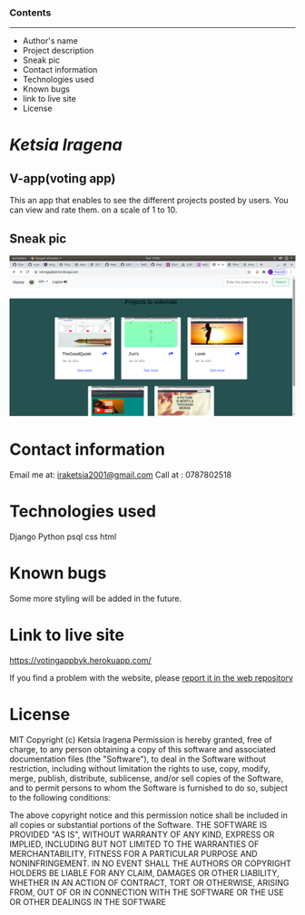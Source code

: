 ### Contents
---
* Author's name
* Project description
* Sneak pic
* Contact information 
* Technologies used
* Known bugs
* link to live site 
* License

 #  *Ketsia Iragena*
 
 ## V-app(voting app)
 This an app that enables to see the different projects posted by users. You can view and rate them. on a scale  of 1 to 10.
 ## Sneak pic
  ![click here](https://github.com/Ketsia-a/project/blob/master/static/image/Screenshot%20from%202021-01-26%2013-50-50.png)

 # Contact information
   Email me at: iraketsia2001@gmail.com
   Call at : 0787802518
   
 # Technologies used 
 Django
 Python
 psql
 css 
 html
 
 # Known bugs
 Some more styling will be added in the future.
 
 # Link to live site
 https://votingappbyk.herokuapp.com/
 
  If you find a problem with the website, please [report it in the web repository](https://github.com/Ketsia-a/project) 

# License
MIT Copyright (c) Ketsia Iragena Permission is hereby granted, free of charge, to any person obtaining a copy of this software and associated documentation files (the "Software"), to deal in the Software without restriction, including without limitation the rights to use, copy, modify, merge, publish, distribute, sublicense, and/or sell copies of the Software, and to permit persons to whom the Software is furnished to do so, subject to the following conditions:

The above copyright notice and this permission notice shall be included in all copies or substantial portions of the Software.
THE SOFTWARE IS PROVIDED "AS IS", WITHOUT WARRANTY OF ANY KIND, EXPRESS OR IMPLIED, INCLUDING BUT NOT LIMITED TO THE WARRANTIES OF MERCHANTABILITY, FITNESS FOR A PARTICULAR PURPOSE AND NONINFRINGEMENT. IN NO EVENT SHALL THE AUTHORS OR COPYRIGHT HOLDERS BE LIABLE FOR ANY CLAIM, DAMAGES OR OTHER LIABILITY, WHETHER IN AN ACTION OF CONTRACT, TORT OR OTHERWISE, ARISING FROM, OUT OF OR IN CONNECTION WITH THE SOFTWARE OR THE USE OR OTHER DEALINGS IN THE SOFTWARE
